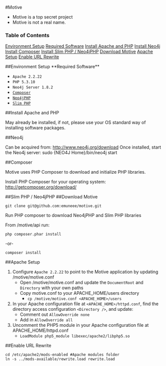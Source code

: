 #Motive

* Motive is a top secret project
* Motive is not a real name.

### Table of Contents
[Environment Setup](#envsetup)
[Required Software](#required-software)
[Install Apache and PHP](#apache-and-php)
[Install Neo4j](#neo4j)
[Install Composer](#composer)
[Install Slim PHP / Neo4jPHP](#slim-and-neo4j)
[Download Motive](#motive)
[Apache Setup](#apache)
[Enable URL Rewrite](#rewrite)


<a name="evnsetup"/>
##Environment Setup

<a name="required-software"/>
**Required Software**

* `Apache 2.2.22`
* `PHP 5.3.10`
* `Neo4j Server 1.8.2`
* [`Composer`](http://getcomposer.org/download/)
* [`Neo4jPHP`](https://github.com/jadell/Neo4jPHP)
* [`Slim PHP`](http://www.slimframework.com/)

<a name="apache-and-php"/>
##Install Apache and PHP

May already be installed, if not, please use your OS standard way of installing software packages.

<a name="neo4j"/>
##Neo4j

Can be acquired from: http://www.neo4j.org/download
Once installed, start the Neo4j server: sudo {NEO4J Home}/bin/neo4j start

<a name="composer"/>
##Composer

Motive uses PHP Composer to download and initialize PHP libraries.

Install PHP Composer for your operating system: http://getcomposer.org/download/

<a name="slim-and-neo4j"/>
##Slim PHP / Neo4jPHP

<a name="motive"/>
##Download Motive

`git clone git@github.com:emuneee/motive.git`

Run PHP composer to download Neo4jPHP and Slim PHP libraries

From /motive/api run:

`php composer.phar install`

-or-

`composer install`

<a name="apache"/>
##Apache Setup

1. Configure `Apache 2.2.22` to point to the Motive application by updating /motive/motive.conf
	* Open /motive/motive.conf and update the `DocumentRoot` and `Directory` with your own paths
	* Copy motive.conf to your APACHE_HOME/users directory
		* `cp /motive/motive.conf <APACHE_HOME>/users`
2. In your Apache configuration file at `<APACHE_HOME>/httpd.conf`, find the directory access configuration `<Directory />`, and update:
	* Comment out `AllowOverride none`
	* Add in `AllowOverride all`
3. Uncomment the PHP5 module in your Apache configuration file at APACHE_HOME/httpd.conf
	* `LoadModule php5_module libexec/apache2/libphp5.so`

<a name="rewrite"/>
##Enable URL Rewrite

```
cd /etc/apache2/mods-enabled #Apache modules folder
ln -s ../mods-available/rewrite.load rewrite.load
```

